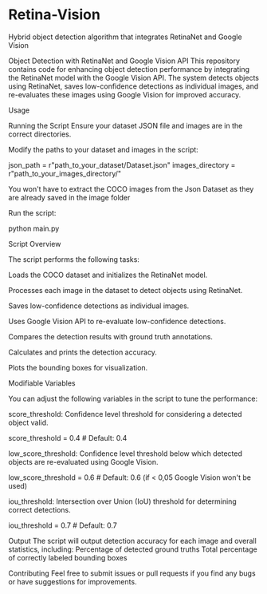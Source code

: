 # Retina-Vision
Hybrid object detection algorithm that integrates RetinaNet and Google Vision

Object Detection with RetinaNet and Google Vision API
This repository contains code for enhancing object detection performance by integrating the RetinaNet model with the Google Vision API. The system detects objects using RetinaNet, saves low-confidence detections as individual images, and re-evaluates these images using Google Vision for improved accuracy.


Usage

Running the Script
Ensure your dataset JSON file and images are in the correct directories.

Modify the paths to your dataset and images in the script:

  json_path = r"path_to_your_dataset/Dataset.json"
  images_directory = r"path_to_your_images_directory/"
  
You won't have to extract the COCO images from the Json Dataset as they are already saved in the image folder

Run the script:

  python main.py
  
Script Overview

The script performs the following tasks:

  Loads the COCO dataset and initializes the RetinaNet model.
  
  Processes each image in the dataset to detect objects using RetinaNet.
  
  Saves low-confidence detections as individual images.
  
  Uses Google Vision API to re-evaluate low-confidence detections.
  
  Compares the detection results with ground truth annotations.
  
  Calculates and prints the detection accuracy.
  
  Plots the bounding boxes for visualization.
  
  Modifiable Variables
  
You can adjust the following variables in the script to tune the performance:

  score_threshold: Confidence level threshold for considering a detected object valid.
  
  score_threshold = 0.4  # Default: 0.4

  low_score_threshold: Confidence level threshold below which detected objects are re-evaluated using Google Vision.
  
  low_score_threshold = 0.6  # Default: 0.6 (if < 0,05 Google Vision won't be used)
  
  iou_threshold: Intersection over Union (IoU) threshold for determining correct detections.
  
  iou_threshold = 0.7  # Default: 0.7
  
Output
The script will output detection accuracy for each image and overall statistics, including:
  Percentage of detected ground truths
  Total percentage of correctly labeled bounding boxes
        
Contributing
Feel free to submit issues or pull requests if you find any bugs or have suggestions for improvements.
